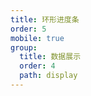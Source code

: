 ```yaml
---
title: 环形进度条
order: 5
mobile: true
group:
  title: 数据展示
  order: 4
  path: display
---
```


<code src="../demo/ProgressCircle.jsx"></code>
<API src="../src/ProgressCircle.tsx"></API>
